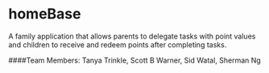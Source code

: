 # homeBase

A family application that allows parents to delegate tasks with point values and children to receive and redeem points after completing tasks.

####Team Members:
Tanya Trinkle,
Scott B Warner,
Sid Watal,
Sherman Ng
